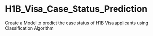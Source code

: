 # H1B_Visa_Case_Status_Prediction
Create a Model to predict the case status of H1B Visa applicants using Classification Algorithm 
